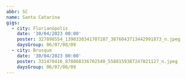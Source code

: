 ```yaml
---
abbr: SC
name: Santa Catarina
gigs:
  - city: Florianópolis
    date: '30/04/2023 00:00'
    poster: 327898554_1390338341707287_3876043713442991873_n.jpeg
    daysGroup: 06/07/08/09
  - city: Brusque
    date: '30/04/2023 00:00'
    poster: 331470416_878868336702540_5588159387247821127_n.jpeg
    daysGroup: 06/07/08/09
---
```



